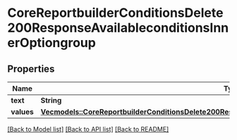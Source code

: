 # CoreReportbuilderConditionsDelete200ResponseAvailableconditionsInnerOptiongroup

## Properties

Name | Type | Description | Notes
------------ | ------------- | ------------- | -------------
**text** | **String** | text | 
**values** | [**Vec<models::CoreReportbuilderConditionsDelete200ResponseAvailableconditionsInnerOptiongroupValuesInner>**](core_reportbuilder_conditions_delete_200_response_availableconditions_inner_optiongroup_values_inner.md) |  | 

[[Back to Model list]](../README.md#documentation-for-models) [[Back to API list]](../README.md#documentation-for-api-endpoints) [[Back to README]](../README.md)


